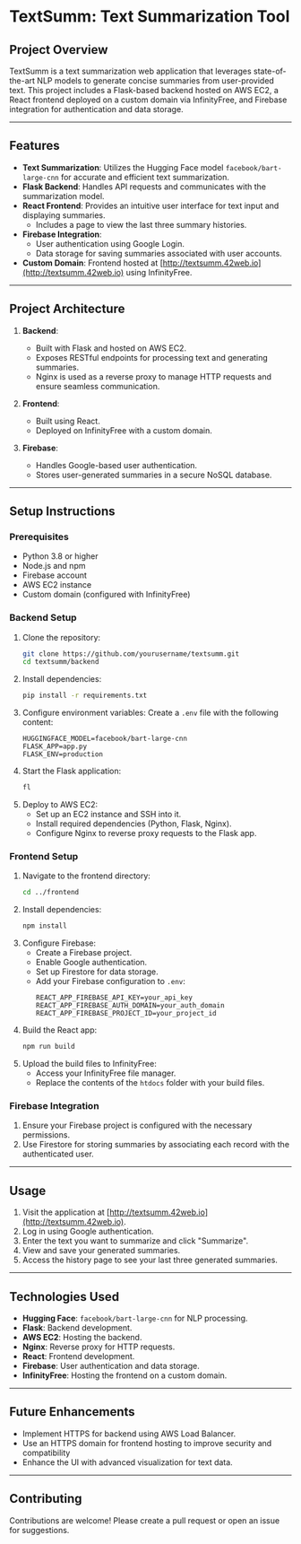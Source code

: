 # TextSumm: Text Summarization Tool

## Project Overview

TextSumm is a text summarization web application that leverages state-of-the-art NLP models to generate concise summaries from user-provided text. This project includes a Flask-based backend hosted on AWS EC2, a React frontend deployed on a custom domain via InfinityFree, and Firebase integration for authentication and data storage.

---

## Features

- **Text Summarization**: Utilizes the Hugging Face model `facebook/bart-large-cnn` for accurate and efficient text summarization.
- **Flask Backend**: Handles API requests and communicates with the summarization model.
- **React Frontend**: Provides an intuitive user interface for text input and displaying summaries.
  - Includes a page to view the last three summary histories.
- **Firebase Integration**:
  - User authentication using Google Login.
  - Data storage for saving summaries associated with user accounts.
- **Custom Domain**: Frontend hosted at [http://textsumm.42web.io](http://textsumm.42web.io) using InfinityFree.

---

## Project Architecture

1. **Backend**:

   - Built with Flask and hosted on AWS EC2.
   - Exposes RESTful endpoints for processing text and generating summaries.
   - Nginx is used as a reverse proxy to manage HTTP requests and ensure seamless communication.

2. **Frontend**:

   - Built using React.
   - Deployed on InfinityFree with a custom domain.

3. **Firebase**:

   - Handles Google-based user authentication.
   - Stores user-generated summaries in a secure NoSQL database.

---

## Setup Instructions

### Prerequisites

- Python 3.8 or higher
- Node.js and npm
- Firebase account
- AWS EC2 instance
- Custom domain (configured with InfinityFree)

### Backend Setup

1. Clone the repository:
   ```bash
   git clone https://github.com/yourusername/textsumm.git
   cd textsumm/backend
   ```
2. Install dependencies:
   ```bash
   pip install -r requirements.txt
   ```
3. Configure environment variables:
   Create a `.env` file with the following content:
   ```env
   HUGGINGFACE_MODEL=facebook/bart-large-cnn
   FLASK_APP=app.py
   FLASK_ENV=production
   ```
4. Start the Flask application:
   ```bash
   fl
   ```
5. Deploy to AWS EC2:
   - Set up an EC2 instance and SSH into it.
   - Install required dependencies (Python, Flask, Nginx).
   - Configure Nginx to reverse proxy requests to the Flask app.

### Frontend Setup

1. Navigate to the frontend directory:
   ```bash
   cd ../frontend
   ```
2. Install dependencies:
   ```bash
   npm install
   ```
3. Configure Firebase:
   - Create a Firebase project.
   - Enable Google authentication.
   - Set up Firestore for data storage.
   - Add your Firebase configuration to `.env`:
     ```env
     REACT_APP_FIREBASE_API_KEY=your_api_key
     REACT_APP_FIREBASE_AUTH_DOMAIN=your_auth_domain
     REACT_APP_FIREBASE_PROJECT_ID=your_project_id
     ```
4. Build the React app:
   ```bash
   npm run build
   ```
5. Upload the build files to InfinityFree:
   - Access your InfinityFree file manager.
   - Replace the contents of the `htdocs` folder with your build files.

### Firebase Integration

1. Ensure your Firebase project is configured with the necessary permissions.
2. Use Firestore for storing summaries by associating each record with the authenticated user.

---

## Usage

1. Visit the application at [http://textsumm.42web.io](http://textsumm.42web.io).
2. Log in using Google authentication.
3. Enter the text you want to summarize and click "Summarize".
4. View and save your generated summaries.
5. Access the history page to see your last three generated summaries.

---

## Technologies Used

- **Hugging Face**: `facebook/bart-large-cnn` for NLP processing.
- **Flask**: Backend development.
- **AWS EC2**: Hosting the backend.
- **Nginx**: Reverse proxy for HTTP requests.
- **React**: Frontend development.
- **Firebase**: User authentication and data storage.
- **InfinityFree**: Hosting the frontend on a custom domain.

---

## Future Enhancements

- Implement HTTPS for backend using AWS Load Balancer.
- Use an HTTPS domain for frontend hosting to improve security and compatibility
- Enhance the UI with advanced visualization for text data.

---

## Contributing

Contributions are welcome! Please create a pull request or open an issue for suggestions.



